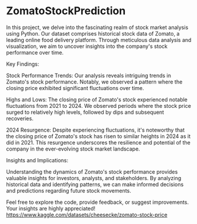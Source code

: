 # ZomatoStockPrediction

In this project, we delve into the fascinating realm of stock market analysis using Python. Our dataset comprises historical stock data of Zomato, a leading online food delivery platform. Through meticulous data analysis and visualization, we aim to uncover insights into the company's stock performance over time.

Key Findings:

Stock Performance Trends: Our analysis reveals intriguing trends in Zomato's stock performance. Notably, we observed a pattern where the closing price exhibited significant fluctuations over time.

Highs and Lows: The closing price of Zomato's stock experienced notable fluctuations from 2021 to 2024. We observed periods where the stock price surged to relatively high levels, followed by dips and subsequent recoveries.

2024 Resurgence: Despite experiencing fluctuations, it's noteworthy that the closing price of Zomato's stock has risen to similar heights in 2024 as it did in 2021. This resurgence underscores the resilience and potential of the company in the ever-evolving stock market landscape.

Insights and Implications:

Understanding the dynamics of Zomato's stock performance provides valuable insights for investors, analysts, and stakeholders. By analyzing historical data and identifying patterns, we can make informed decisions and predictions regarding future stock movements.

Feel free to explore the code, provide feedback, or suggest improvements. Your insights are highly appreciated!
https://www.kaggle.com/datasets/cheesecke/zomato-stock-price
